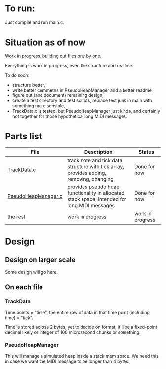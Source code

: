 # To run:
Just compile and run main.c.

# Situation as of now
Work in progress, building out files one by one.

Everything is work in progress, even the structure and readme.

To do soon:
- structure better,
- write better commetns in PseudoHeapManager and a better readme,
- figure out (and document) remaining design,
- create a test directory and test scripts, replace test junk in main with something more sensible,
- TrackData.c is tested, but PseudoHeapManager just kinda, and certainly not together for those hypothetical long MIDI messages.

# Parts list
| File | Description | Status |
| ----------- | ----------- | ----------- |
| [TrackData.c](#trackdata) | track note and tick data structure with tick array, provides adding, removing, changing | Done for now |
| [PseudoHeapManager.c](#PseudoHeapManager) | provides pseudo heap functionality in allocated stack space, intended for long MIDI messages | Done for now |
| the rest | work in progress | work in progress |


# Design
## Design on larger scale
Some design will go here.

## On each file 
### TrackData
Time points = "time", the entire row of data in that time point (including time) = "tick".

Time is stored across 2 bytes, yet to decide on format, it'll be a fixed-point decimal likely or integer of 100 microsecond chunks or something. 

### PseudoHeapManager
This will manage a simulated heap inside a stack mem space. We need this in case we want the MIDI message to be longer than 4 bytes. 